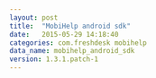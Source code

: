 ```yaml
---
layout: post
title:  "MobiHelp android sdk"
date:   2015-05-29 14:18:40
categories: com.freshdesk mobihelp
data_name: mobihelp_android_sdk
version: 1.3.1.patch-1
---
```

